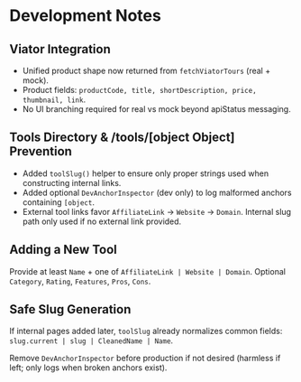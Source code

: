 # Development Notes

## Viator Integration
- Unified product shape now returned from `fetchViatorTours` (real + mock).
- Product fields: `productCode, title, shortDescription, price, thumbnail, link`.
- No UI branching required for real vs mock beyond apiStatus messaging.

## Tools Directory & /tools/[object Object] Prevention
- Added `toolSlug()` helper to ensure only proper strings used when constructing internal links.
- Added optional `DevAnchorInspector` (dev only) to log malformed anchors containing `[object`.
- External tool links favor `AffiliateLink` -> `Website` -> `Domain`. Internal slug path only used if no external link provided.

## Adding a New Tool
Provide at least `Name` + one of `AffiliateLink | Website | Domain`. Optional `Category`, `Rating`, `Features`, `Pros`, `Cons`.

## Safe Slug Generation
If internal pages added later, `toolSlug` already normalizes common fields:
`slug.current | slug | CleanedName | Name`.

Remove `DevAnchorInspector` before production if not desired (harmless if left; only logs when broken anchors exist).